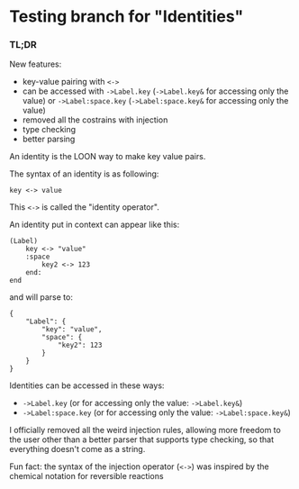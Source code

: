 # Testing branch for "Identities"

### TL;DR

New features:
- key-value pairing with `<->`
- can be accessed with `->Label.key` (`->Label.key&` for accessing only the value) or `->Label:space.key` (`->Label:space.key&` for accessing only the value)
- removed all the costrains with injection
- type checking
- better parsing

An identity is the LOON way to make key value pairs.

The syntax of an identity is as following:


`key <-> value`

This `<->` is called the "identity operator".

An identity put in context can appear like this:

```
(Label)
    key <-> "value"
    :space 
        key2 <-> 123
    end:
end
```
and will parse to:
```
{
    "Label": {
        "key": "value",
        "space": {
            "key2": 123
        }
    }
}
```

Identities can be accessed in these ways:

- `->Label.key` (or for accessing only the value: `->Label.key&`)
- `->Label:space.key` (or for accessing only the value: `->Label:space.key&`)

I officially removed all the weird injection rules, allowing more freedom to the user other than a better parser that supports type checking, so that everything doesn't come as a string.

Fun fact:
the syntax of the injection operator (`<->`) was inspired by the chemical notation for reversible reactions